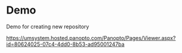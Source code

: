 # Demo
Demo for creating new repository

https://umsystem.hosted.panopto.com/Panopto/Pages/Viewer.aspx?id=80624025-07c4-4dd0-8b53-ad95001247ba
